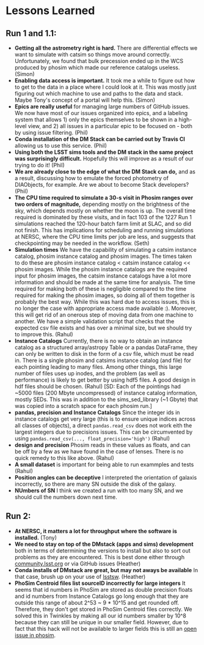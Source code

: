 # Lessons Learned

## Run 1 and 1.1:

* **Getting all the astrometry right is hard.**  There are differential effects we want to simulate with catsim so things move around correctly.  Unfortunately, we found that bulk precession ended up in the WCS produced by phosim which made our reference catalogs useless. (Simon)
* **Enabling data access is important.** It took me a while to figure out how to get to the data in a place where I could look at it.  This was mostly just figuring out which machine to use and paths to the data and stack.  Maybe Tony's concept of a portal will help this. (Simon)
* **Epics are really useful** for managing large numbers of GitHub issues. We now have most of our issues organized into epics, and a labeling system that allows 1) only the epics themselves to be shown in a high-level view, and 2) all issues in a particular epic to be focused on - both by using issue filtering. (Phil)
* **Conda installation of the DM Stack can be carried out by Travis CI** allowing us to use this service. (Phil)
* **Using both the LSST sims tools and the DM stack in the same project was surprisingly difficult.** Hopefully this will improve as a result of our trying to do it! (Phil)
* **We are already close to the edge of what the DM Stack can do,** and as a result, discussing how to emulate the forced photometry of DIAObjects, for example. Are we about to become Stack developers? (Phil)
* **The CPU time required to simulate a 30-s visit in Phosim ranges over two orders of magnitude,** depending mostly on the brightness of the sky, which depends mostly on whether the moon is up.  The overall time required is dominated by these visits, and in fact 103 of the 1227 Run 1 simulations reached the 120-hour batch farm limit at SLAC, and so did not finish.  This has implications for scheduling and running simulations at NERSC, where the CPU time limits per job are less, and suggests that checkpointing may be needed in the workflow. (Seth)
* **Simulation times**  We have the capability of simulating a catsim instance catalog, phosim instance catalog and phosim images. The times taken to do these are phosim instance catalog < catsim instance catalog << phosim images. While the phosim instance catalogs are the required input for phosim images, the catsim instance catalogs have a lot more information and should be made at the same time for analysis. The time required for making both of these is negligible compared to the time required for making the phosim images, so doing all of them together is probably the best way. While this was hard due to access issues, this is no longer the case with appropriate access made available :). Moreover, this will get rid of an onerous step of moving data from one machine to another. We have a simple validation script that checks that the expected csv file exists and has over a minimal size, but we should try to improve this. (Rahul)
* **Instance Catalogs**  Currently, there is no way to obtain an instance catalog as a structured array/astropy Table or a pandas DataFrame, they can only be written to disk in the form of a csv file, which must be read in. There is a single phosim and catsims instance catalog (and file) for each pointing leading to many files. Among other things, this large number of files uses up inodes, and the problem (as well as performance) is likely to get better by using hdf5 files. A good design in hdf files should be chosen. (Rahul) [SD: Each of the pointings had ~5000 files (200 Mbyte uncompressed) of instance catalog information, mostly SEDs.  This was in addition to the sims_sed_library (~1 Gbyte) that was copied into a scratch space for each phosim run.]
* **pandas, precision and Instance Catalogs**  Since the integer ids in instance catalogs get very large (this is to ensure unique indices across all classes of objects), a direct `pandas.read_csv` does not work eith the largest integers due to precisions issues. This can be circumvented by using `pandas.read_csv(..., float_precision='high')` (Rahul)
* **design and precision** Phosim reads in these values as floats, and can be off by a few as we have found in the case of lenses. There is no quick remedy to this like above. (Rahul)
* **A small dataset** is important for being able to run exammples and tests (Rahul)
* **Position angles can be deceptive** I interpreted the orientation of galaxis incorrectly, so there are many SN outside the disk of the galaxy.
* **NUmbers of SN** I think we created a run with too many SN, and we should  cull the numbers down next time.

## Run 2:

* **At NERSC, it matters a lot for throughput where the software is installed.** (Tony)
* **We need to stay on top of the DMstack (apps and sims) development** both in terms of determining the versions to install but also to sort out problems as they are encountered. This is best done either through [community.lsst.org](http://community.lsst.org) or via GitHub issues (Heather)
* **Conda installs of DMstack are great, but may not aways be available** In that case, brush up on your use of [lsstsw](https://developer.lsst.io/build-ci/lsstsw.html). (Heather)
* **PhoSim Centroid files list sourceID incorrectly for large integers** It seems that id numbers in PhoSim are stored as double precision floats and id numbers from Instance Catalogs go long enough that they are outside this range of about 2^53 ~ 9 * 10^15 and get rounded off. Therefore, they don't get stored in PhoSim Centroid files correctly. We solved this in Twinkles by making all our id numbers smaller by 10^8 because they can still be unique in our smaller field. However, due to fact that this hack will not be available to larger fields this is still an [open issue in phosim](https://jira.lsstcorp.org/browse/PHOSIM-27).

